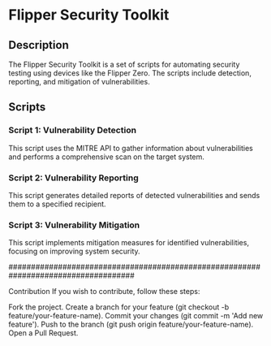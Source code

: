 # Flipper Security Toolkit

## Description

The Flipper Security Toolkit is a set of scripts for automating security testing using devices like the Flipper Zero. The scripts include detection, reporting, and mitigation of vulnerabilities.

## Scripts

### Script 1: Vulnerability Detection

This script uses the MITRE API to gather information about vulnerabilities and performs a comprehensive scan on the target system.

### Script 2: Vulnerability Reporting

This script generates detailed reports of detected vulnerabilities and sends them to a specified recipient.

### Script 3: Vulnerability Mitigation

This script implements mitigation measures for identified vulnerabilities, focusing on improving system security.

####################################################################################

Contribution
If you wish to contribute, follow these steps:

Fork the project.
Create a branch for your feature (git checkout -b feature/your-feature-name).
Commit your changes (git commit -m 'Add new feature').
Push to the branch (git push origin feature/your-feature-name).
Open a Pull Request.
